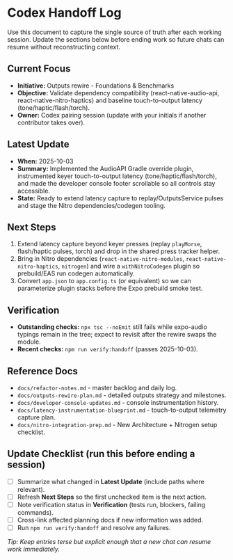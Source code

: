 # Codex Handoff Log

Use this document to capture the single source of truth after each working session. Update the sections below before ending work so future chats can resume without reconstructing context.

## Current Focus
- **Initiative:** Outputs rewire - Foundations & Benchmarks
- **Objective:** Validate dependency compatibility (react-native-audio-api, react-native-nitro-haptics) and baseline touch-to-output latency (tone/haptic/flash/torch).
- **Owner:** Codex pairing session (update with your initials if another contributor takes over).

## Latest Update
- **When:** 2025-10-03
- **Summary:** Implemented the AudioAPI Gradle override plugin, instrumented keyer touch-to-output latency (tone/haptic/flash/torch), and made the developer console footer scrollable so all controls stay accessible.
- **State:** Ready to extend latency capture to replay/OutputsService pulses and stage the Nitro dependencies/codegen tooling.

## Next Steps

1. Extend latency capture beyond keyer presses (replay `playMorse`, flash/haptic pulses, torch) and drop in the shared press tracker helper.
2. Bring in Nitro dependencies (`react-native-nitro-modules`, `react-native-nitro-haptics`, `nitrogen`) and wire a `withNitroCodegen` plugin so prebuild/EAS run codegen automatically.
3. Convert `app.json` to `app.config.ts` (or equivalent) so we can parameterize plugin stacks before the Expo prebuild smoke test.

## Verification
- **Outstanding checks:** `npx tsc --noEmit` still fails while expo-audio typings remain in the tree; expect to revisit after the rewire swaps the module.
- **Recent checks:** `npm run verify:handoff` (passes 2025-10-03).

## Reference Docs
- `docs/refactor-notes.md` - master backlog and daily log.
- `docs/outputs-rewire-plan.md` - detailed outputs strategy and milestones.
- `docs/developer-console-updates.md` - console instrumentation history.
- `docs/latency-instrumentation-blueprint.md` - touch-to-output telemetry capture plan.
- `docs/nitro-integration-prep.md` - New Architecture + Nitrogen setup checklist.

## Update Checklist (run this before ending a session)
- [ ] Summarize what changed in **Latest Update** (include paths where relevant).
- [ ] Refresh **Next Steps** so the first unchecked item is the next action.
- [ ] Note verification status in **Verification** (tests run, blockers, failing commands).
- [ ] Cross-link affected planning docs if new information was added.
- [ ] Run `npm run verify:handoff` and resolve any failures.

_Tip: Keep entries terse but explicit enough that a new chat can resume work immediately._

